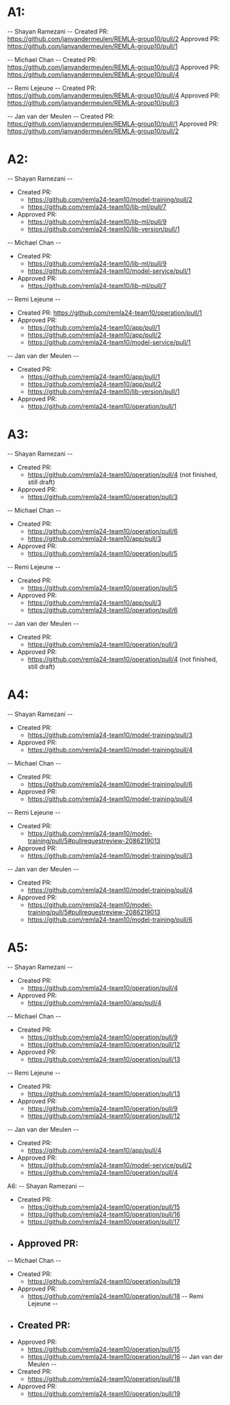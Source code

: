 # A1:
-- Shayan Ramezani --
Created PR: https://github.com/janvandermeulen/REMLA-group10/pull/2
Approved PR: https://github.com/janvandermeulen/REMLA-group10/pull/1

-- Michael Chan --
Created PR: https://github.com/janvandermeulen/REMLA-group10/pull/3
Approved PR: https://github.com/janvandermeulen/REMLA-group10/pull/4

-- Remi Lejeune --
Created PR: https://github.com/janvandermeulen/REMLA-group10/pull/4
Approved PR: https://github.com/janvandermeulen/REMLA-group10/pull/3

-- Jan van der Meulen --
Created PR: https://github.com/janvandermeulen/REMLA-group10/pull/1
Approved PR: https://github.com/janvandermeulen/REMLA-group10/pull/2


# A2:
-- Shayan Ramezani --
- Created PR: 
  - https://github.com/remla24-team10/model-training/pull/2
  - https://github.com/remla24-team10/lib-ml/pull/7
- Approved PR: 
  - https://github.com/remla24-team10/lib-ml/pull/9
  - https://github.com/remla24-team10/lib-version/pull/1

-- Michael Chan --
- Created PR: 
  - https://github.com/remla24-team10/lib-ml/pull/9
  - https://github.com/remla24-team10/model-service/pull/1
- Approved PR: 
  - https://github.com/remla24-team10/lib-ml/pull/7

-- Remi Lejeune --
- Created PR: https://github.com/remla24-team10/operation/pull/1
- Approved PR: 
  - https://github.com/remla24-team10/app/pull/1
  - https://github.com/remla24-team10/app/pull/2
  - https://github.com/remla24-team10/model-service/pull/1

-- Jan van der Meulen --
- Created PR: 
  - https://github.com/remla24-team10/app/pull/1
  - https://github.com/remla24-team10/app/pull/2
  - https://github.com/remla24-team10/lib-version/pull/1
- Approved PR:
  - https://github.com/remla24-team10/operation/pull/1  

# A3: 
-- Shayan Ramezani --
- Created PR: 
  - https://github.com/remla24-team10/operation/pull/4 (not finished, still draft)
- Approved PR:
  - https://github.com/remla24-team10/operation/pull/3

-- Michael Chan --
- Created PR:
  - https://github.com/remla24-team10/operation/pull/6
  - https://github.com/remla24-team10/app/pull/3
- Approved PR:
  - https://github.com/remla24-team10/operation/pull/5

-- Remi Lejeune --
- Created PR: 
  - https://github.com/remla24-team10/operation/pull/5
- Approved PR:
  - https://github.com/remla24-team10/app/pull/3
  - https://github.com/remla24-team10/operation/pull/6

-- Jan van der Meulen --
- Created PR: 
  - https://github.com/remla24-team10/operation/pull/3
- Approved PR:
  - https://github.com/remla24-team10/operation/pull/4 (not finished, still draft)

# A4: 
-- Shayan Ramezani --
- Created PR: 
  - https://github.com/remla24-team10/model-training/pull/3
- Approved PR:
  - https://github.com/remla24-team10/model-training/pull/4 

-- Michael Chan --
- Created PR: 
  - https://github.com/remla24-team10/model-training/pull/6
- Approved PR:
  - https://github.com/remla24-team10/model-training/pull/4 

-- Remi Lejeune --
- Created PR: 
  - https://github.com/remla24-team10/model-training/pull/5#pullrequestreview-2086219013
- Approved PR:
  - https://github.com/remla24-team10/model-training/pull/3

-- Jan van der Meulen --
- Created PR: 
  - https://github.com/remla24-team10/model-training/pull/4 
- Approved PR:
  - https://github.com/remla24-team10/model-training/pull/5#pullrequestreview-2086219013
  - https://github.com/remla24-team10/model-training/pull/6

# A5: 
-- Shayan Ramezani --
- Created PR: 
  - https://github.com/remla24-team10/operation/pull/4
- Approved PR: 
  - https://github.com/remla24-team10/app/pull/4 

-- Michael Chan --
- Created PR: 
  - https://github.com/remla24-team10/operation/pull/9
  - https://github.com/remla24-team10/operation/pull/12
- Approved PR:
  - https://github.com/remla24-team10/operation/pull/13

-- Remi Lejeune --
- Created PR:
  - https://github.com/remla24-team10/operation/pull/13
- Approved PR: 
  - https://github.com/remla24-team10/operation/pull/9 
  - https://github.com/remla24-team10/operation/pull/12
  
-- Jan van der Meulen --
- Created PR: 
  - https://github.com/remla24-team10/app/pull/4
- Approved PR: 
  - https://github.com/remla24-team10/model-service/pull/2 
  - https://github.com/remla24-team10/operation/pull/4

A6:
-- Shayan Ramezani --
- Created PR: 
  - https://github.com/remla24-team10/operation/pull/15
  - https://github.com/remla24-team10/operation/pull/16
  - https://github.com/remla24-team10/operation/pull/17
- Approved PR: 
  - 
-- Michael Chan --
- Created PR: 
  - https://github.com/remla24-team10/operation/pull/19 
- Approved PR:
  - https://github.com/remla24-team10/operation/pull/18
-- Remi Lejeune --
- Created PR: 
  -
- Approved PR:
  - https://github.com/remla24-team10/operation/pull/15
  - https://github.com/remla24-team10/operation/pull/16
-- Jan van der Meulen --
- Created PR: 
  - https://github.com/remla24-team10/operation/pull/18
- Approved PR:
  - https://github.com/remla24-team10/operation/pull/19 